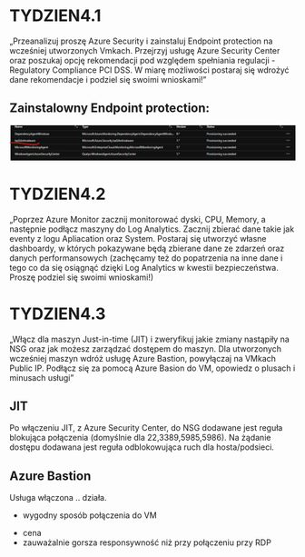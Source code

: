 # TYDZIEN4.1
„Przeanalizuj proszę Azure Security i zainstaluj Endpoint protection na wcześniej utworzonych Vmkach. Przejrzyj usługę Azure Security Center oraz poszukaj opcję rekomendacji pod względem spełniania regulacji - Regulatory Compliance PCI DSS. W miarę możliwości postaraj się wdrożyć dane rekomendacje i podziel się swoimi wnioskami!”

## Zainstalowny Endpoint protection:

![Installed Endpoint protection](https://github.com/Rezun79/SzkolaChmury/blob/master/homework/week_4/Images/Endpoint_protection.jpg)


# TYDZIEN4.2
„Poprzez Azure Monitor zacznij monitorować dyski, CPU, Memory, a następnie podłącz maszyny do Log Analytics. Zacznij zbierać dane takie jak eventy z logu Apliacation oraz System. Postaraj się utworzyć własne dashboardy, w których pokazywane będą zbierane dane ze zdarzeń oraz danych performansowych (zachęcamy też do popatrzenia na inne dane i tego co da się osiągnąć dzięki Log Analytics w kwestii bezpieczeństwa. Proszę podziel się swoimi wnioskami!)



# TYDZIEN4.3
„Włącz dla maszyn Just-in-time (JIT) i zweryfikuj jakie zmiany nastąpiły na NSG oraz jak możesz zarządzać dostępem do maszyn. Dla utworzonych wcześniej maszyn wdróż usługę Azure Bastion, powyłączaj na VMkach Public IP. Podłącz się za pomocą Azure Basion do VM, opowiedz o plusach i minusach usługi”


## JIT
Po włączeniu JIT, z Azure Security Center, do NSG dodawane jest reguła blokująca połączenia (domyślnie dla 22,3389,5985,5986).
Na żądanie dostępu dodawana jest reguła odblokowująca ruch dla hosta/podsieci.



## Azure Bastion
Usługa włączona .. działa.

+ wygodny sposób połączenia do VM
- cena
- zauważalnie gorsza responsywność niż przy połączeniu przy RDP
